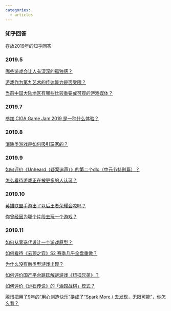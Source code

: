 ```yaml
---
categories:
  - articles
---
```

### 知乎回答

存放2019年的知乎回答

 <!--more--> 



### 2019.5

[哪些游戏会让人有深深的孤独感？]( https://www.zhihu.com/question/33944400/answer/698880942 )

[游戏作为第九艺术的传达能力是否受限？]( https://www.zhihu.com/question/47871599/answer/698299858 )

[当前中国大陆地区有哪些比较重要或可观的游戏媒体？]( https://www.zhihu.com/question/326231359/answer/697244776 )



### 2019.7

[参加 CIGA Game Jam 2019 是一种什么体验？]( https://www.zhihu.com/question/333893211/answer/748216067 )



### 2019.8

[消除类游戏是如何吸引玩家的？]( https://www.zhihu.com/question/20387282/answer/791881456 )



### 2019.9

[如何评价《Unheard（疑案追声）》的第二个dlc（中元节特别篇）？]( https://www.zhihu.com/question/340720902/answer/792153012 )

[怎么看待游戏正在被更多的人认可？]( https://www.zhihu.com/question/346895567/answer/834047526 )





### 2019.10

[英雄联盟手游出了以后王者荣耀会凉吗？]( https://www.zhihu.com/question/337702501/answer/861193886 )

[你曾经因为哪个片段去玩一个游戏？]( https://www.zhihu.com/question/350824880/answer/865292341 )







### 2019.11

[如何从零迭代设计一个游戏原型？]( https://www.zhihu.com/question/353669685/answer/882366638 )

[如何看待《云顶之弈》S2 赛季几乎全盘重做？]( https://www.zhihu.com/question/353946261/answer/888858709 )

[为什么没有新类型游戏出现？]( https://www.zhihu.com/question/342877701/answer/894609863 )

[如何评价国产平台跳跃解谜游戏《纽扣兄弟》？](https://www.zhihu.com/question/340117727/answer/900449007)

[如何评价《炉石传说》的「酒馆战棋」模式？](https://www.zhihu.com/question/354367560/answer/902328475)

[腾讯把用了9年的“用心创造快乐”换成了“Spark More / 去发现，无限可能”，你怎么看？](https://www.zhihu.com/question/356954926/answer/903605067)